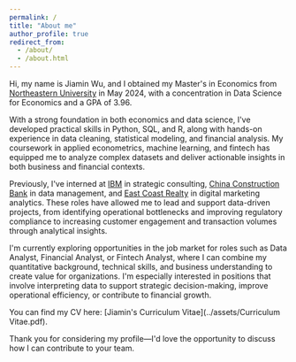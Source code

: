 ```yaml
---
permalink: /
title: "About me"
author_profile: true
redirect_from: 
  - /about/
  - /about.html
---
```


Hi, my name is Jiamin Wu, and I obtained my Master's in Economics from [Northeastern University](https://www.northeastern.edu/) in May 2024, with a concentration in Data Science for Economics and a GPA of 3.96.  

With a strong foundation in both economics and data science, I've developed practical skills in Python, SQL, and R, along with hands-on experience in data cleaning, statistical modeling, and financial analysis. My coursework in applied econometrics, machine learning, and fintech has equipped me to analyze complex datasets and deliver actionable insights in both business and financial contexts.  

Previously, I've interned at [IBM](https://www.ibm.com/us-en) in strategic consulting, [China Construction Bank](https://en.ccb.com/eng/home/index.shtml) in data management, and [East Coast Realty](https://www.eastcoastrealty.com/) in digital marketing analytics. These roles have allowed me to lead and support data-driven projects, from identifying operational bottlenecks and improving regulatory compliance to increasing customer engagement and transaction volumes through analytical insights.

I'm currently exploring opportunities in the job market for roles such as Data Analyst, Financial Analyst, or Fintech Analyst, where I can combine my quantitative background, technical skills, and business understanding to create value for organizations. I'm especially interested in positions that involve interpreting data to support strategic decision-making, improve operational efficiency, or contribute to financial growth.

You can find my CV here: [Jiamin's Curriculum Vitae](../assets/Curriculum Vitae.pdf).

Thank you for considering my profile—I'd love the opportunity to discuss how I can contribute to your team.
